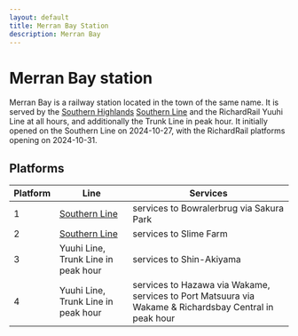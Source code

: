 ```yaml
---
layout: default
title: Merran Bay Station
description: Merran Bay
---
```


# Merran Bay station

Merran Bay is a railway station located in the town of the same name.
It is served by the [Southern Highlands](/rail-networks/shr) [Southern Line](/rail-lines/shr-southern-line)
and the RichardRail Yuuhi Line at all hours, and additionally the Trunk Line in
peak hour. It initially opened on the Southern Line on 2024-10-27, with the
RichardRail platforms opening on 2024-10-31.

## Platforms

Platform | Line | Services
---|---|---
1 | [Southern Line](/rail-lines/shr-southern-line) | services to Bowralerbrug via Sakura Park
2 | [Southern Line](/rail-lines/shr-southern-line) | services to Slime Farm
3 | Yuuhi Line, Trunk Line in peak hour | services to Shin-Akiyama
4 | Yuuhi Line, Trunk Line in peak hour | services to Hazawa via Wakame, services to Port Matsuura via Wakame & Richardsbay Central in peak hour

